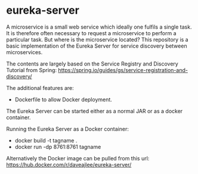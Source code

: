 # eureka-server

A microservice is a small web service which ideally one fulfils a single task. It is therefore often necessary to request a microservice to perform a particular task. But where is the microservice located? This repository is a basic implementation of the Eureka Server for service discovery between microservices.

The contents are largely based on the Service Registry and Discovery Tutorial from Spring:  https://spring.io/guides/gs/service-registration-and-discovery/

The additional features are:
* Dockerfile to allow Docker deployment.

The Eureka Server can be started either as a normal JAR or as a docker container.

Running the Eureka Server as a Docker container:
* docker build -t tagname .
* docker run -dp 8761:8761 tagname

Alternatively the Docker image can be pulled from this url: https://hub.docker.com/r/daveajlee/eureka-server/
